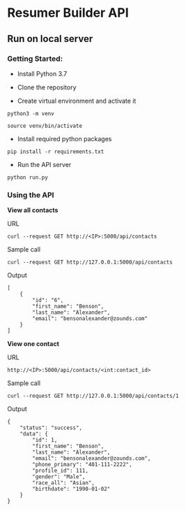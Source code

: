 # Resumer Builder API
## Run on local server

### Getting Started:
- Install Python 3.7

- Clone the repository

- Create virtual environment and activate it

`python3 -m venv`

`source venv/bin/activate`

- Install required python packages

`pip install -r requirements.txt`

- Run the API server 

`python run.py` 

### Using the API

**View all contacts**

URL

```
curl --request GET http://<IP>:5000/api/contacts 
```

Sample call
```
curl --request GET http://127.0.0.1:5000/api/contacts 
```

Output
```
[
    {
        "id": "6",
        "first_name": "Benson",
        "last_name": "Alexander",
        "email": "bensonalexander@zounds.com"
    }
]
```

**View one contact**

URL

```
http://<IP>:5000/api/contacts/<int:contact_id>
```

Sample call
```
curl --request GET http://127.0.0.1:5000/api/contacts/1 
```

Output

```
{
    "status": "success",
    "data": {
        "id": 1,
        "first_name": "Benson",
        "last_name": "Alexander",
        "email": "bensonalexander@zounds.com",
        "phone_primary": "401-111-2222",
        "profile_id": 111,
        "gender": "Male",
        "race_all": "Asian",
        "birthdate": "1990-01-02"
    }
}
```
